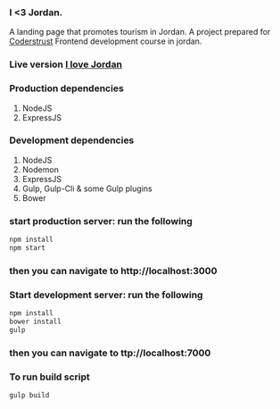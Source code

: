 ### I <3 Jordan.

A landing page that promotes tourism in Jordan.
A project prepared for [Coderstrust](https://www.coderstrust.com/) Frontend development course in jordan.

### Live version [I love Jordan](https://i-love-jordan.herokuapp.com/)

### Production dependencies
1. NodeJS
2. ExpressJS

### Development dependencies
1. NodeJS
2. Nodemon
4. ExpressJS
4. Gulp, Gulp-Cli & some Gulp plugins
5. Bower

### start production server: run the following
```bash
npm install
npm start
```
### then you can navigate to http://localhost:3000

### Start development server: run the following
```bash
npm install
bower install
gulp
```
### then you can navigate to ttp://localhost:7000

### To run build script
```bash
gulp build
```
